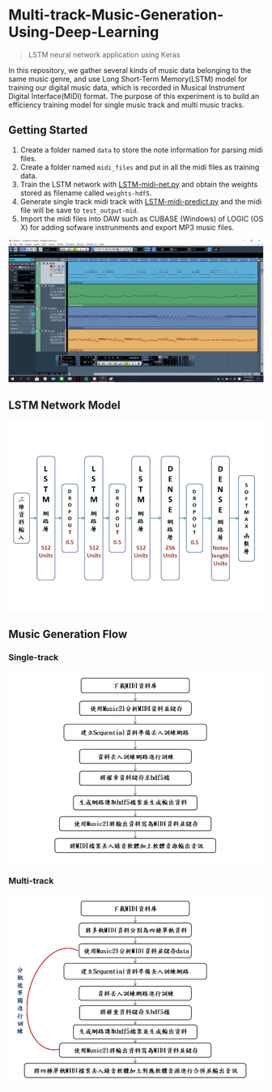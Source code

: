 # Multi-track-Music-Generation-Using-Deep-Learning
> LSTM neural network application using Keras

In this repository, we gather several kinds of music data belonging to the same music genre, and use Long Short-Term Memory(LSTM) model for training our digital music data, which is recorded in Musical Instrument Digital Interface(MIDI) format. The purpose of this experiment is to build an efficiency training model for single music track and multi music tracks.

## Getting Started

1. Create a folder named `data` to store the note information for parsing midi files.
2. Create a folder named `midi_files` and put in all the midi files as training data.
3. Train the LSTM network with [LSTM-midi-net.py](#) and obtain the weights stored as filename called `weights-hdf5`.
4. Generate single track midi track with [LSTM-midi-predict.py](#) and the midi file will be save to `test_output-mid`.
5. Import the midi files into DAW such as CUBASE (Windows) of LOGIC (OS X) for adding sofware instrunments and export MP3 music files.


![image](https://github.com/JosephSheniow/Multi-track-Music-Generation-Using-Deep-Learning/blob/master/image/Multi-track-DAW.png)


## LSTM Network Model


![image](https://github.com/JosephSheniow/Multi-track-Music-Generation-Using-Deep-Learning/blob/master/image/LSTM-Network-Model.png)

## Music Generation Flow
### Single-track

![image](https://github.com/JosephSheniow/Multi-track-Music-Generation-Using-Deep-Learning/blob/master/image/Single-track-music-generation.png)

### Multi-track

![image](https://github.com/JosephSheniow/Multi-track-Music-Generation-Using-Deep-Learning/blob/master/image/Multi-track-music-generation.png)

